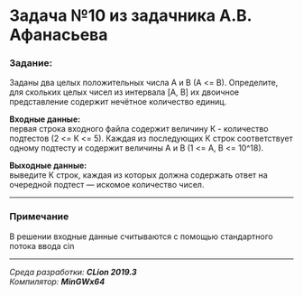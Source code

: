 # Задача №10 из задачника А.В. Афанасьева
### Задание:
Заданы два целых положительных числа А и В (А <= В). Определите, для
скольких целых чисел из интервала [A, B] их двоичное представление содержит
нечётное количество единиц.

**Входные данные:**  
первая строка входного файла содержит величину К - количество подтестов
(2 <= К <= 5). Каждая из последующих К строк соответствует одному
подтесту и содержит величины А и В (1 <= А, В <= 10^18).

**Выходные данные:**  
выведите К строк, каждая из которых должна
содержать ответ на очередной подтест — искомое количество чисел.

-----
### Примечание  
В решении входные данные считываются с помощью стандартного потока ввода cin

------
*Среда разработки: **CLion 2019.3***  
*Компилятор: **MinGWx64***